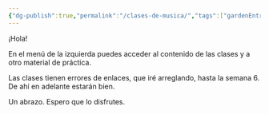 ```yaml
---
{"dg-publish":true,"permalink":"/clases-de-musica/","tags":["gardenEntry"]}
---
```


¡Hola!

En el menú de la izquierda puedes acceder al contenido de las clases y a otro material de práctica.

Las clases tienen errores de enlaces, que iré arreglando, hasta la semana 6. De ahí en adelante estarán bien.

Un abrazo. Espero que lo disfrutes.